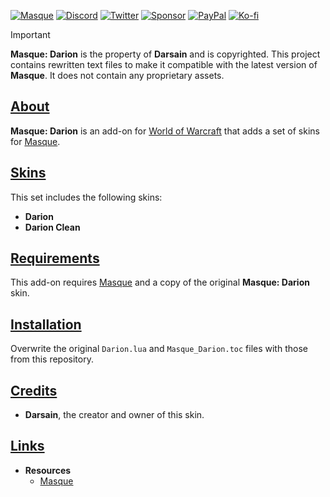 <a name="Top"></a>
[![Masque][SVG-Masque]][Masque]
[![Discord][SVG-Discord]][Discord]
[![Twitter][SVG-Twitter]][Twitter]
[![Sponsor][SVG-Sponsor]][Sponsor]
[![PayPal][SVG-PayPal]][PayPal]
[![Ko-fi][SVG-Kofi]][Kofi]

> [!IMPORTANT]
> **Masque: Darion** is the property of **Darsain** and is copyrighted. This project contains rewritten text files to make it compatible with the latest version of **Masque**. It does not contain any proprietary assets.

## [About][Top]

**Masque: Darion** is an add-on for [World of Warcraft](https://worldofwarcraft.com "World of Warcraft") that adds a set of skins for [Masque].

## [Skins][Top]

This set includes the following skins:

- **Darion**
- **Darion Clean**

## [Requirements][Top]

This add-on requires [Masque] and a copy of the original **Masque: Darion** skin.

## [Installation][Top]

Overwrite the original `Darion.lua` and `Masque_Darion.toc` files with those from this repository.

## [Credits][Top]

- **Darsain**, the creator and owner of this skin.

## [Links][Top]

- **Resources**
  - [Masque][Masque]

[//]: # (Links)

[Top]: #Top (Top of the Page)

[Masque]: https://github.com/SFX-WoW/Masque (Download Masque)
[Discord]: https://discord.gg/7MTWRgDzz8 (Join the Discord)
[Twitter]: https://twitter.com/stormfxi (Follow on Twitter)
[Sponsor]: https://github.com/sponsors/StormFX (Sponsor on GitHub)
[PayPal]: https://www.paypal.com/donate/?hosted_button_id=EELAK9TC4W4KQ (Donate via PayPal)
[Kofi]: https://ko-fi.com/StormFX (Donate via Ko-fi)


[//]: # (Images)

[SVG-Masque]: https://img.shields.io/endpoint?url=https://wow.stormfx.com/img/svg/masque-skin.json
[SVG-Discord]: https://img.shields.io/endpoint?url=https://www.stormfx.com/img/svg/discord.json
[SVG-Twitter]: https://img.shields.io/endpoint?url=https://www.stormfx.com/img/svg/twitter.json
[SVG-Sponsor]: https://img.shields.io/endpoint?url=https://www.stormfx.com/img/svg/github-sponsor.json
[SVG-PayPal]: https://img.shields.io/endpoint?url=https://www.stormfx.com/img/svg/paypal.json
[SVG-Kofi]: https://img.shields.io/endpoint?url=https://www.stormfx.com/img/svg/kofi.json
